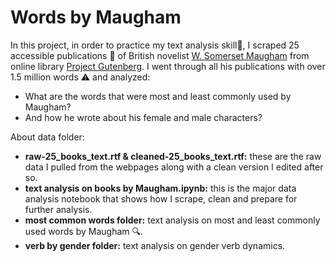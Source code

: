 # Words by Maugham

In this project, in order to practice my text analysis skill🧐, I scraped 25 accessible publications 📖 of British novelist [W. Somerset Maugham](https://en.wikipedia.org/wiki/W._Somerset_Maugham) from online library [Project Gutenberg](https://www.gutenberg.org/ebooks/author/126). I went through all his publications with over 1.5 million words ⚠️ and analyzed: 

- What are the words that were most and least commonly used by Maugham? 
- And how he wrote about his female and male characters? 

About data folder:
- **raw-25_books_text.rtf & cleaned-25_books_text.rtf:** these are the raw data I pulled from the webpages along with a clean version I edited after so.
- **text analysis on books by Maugham.ipynb:** this is the major data analysis notebook that shows how I scrape, clean and prepare for further analysis.
- **most common words folder:** text analysis on most and least commonly used words by Maugham 🔍.
- **verb by gender folder:** text analysis on gender verb dynamics.
